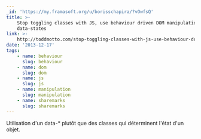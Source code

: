```yaml
---
_id: 'https://my.framasoft.org/u/borisschapira/?vOwfsQ'
title: >-
    Stop toggling classes with JS, use behaviour driven DOM manipulation with
    data-states
link: >-
    http://toddmotto.com/stop-toggling-classes-with-js-use-behaviour-driven-dom-manipulation-with-data-states/
date: '2013-12-17'
tags:
    - name: behaviour
      slug: behaviour
    - name: dom
      slug: dom
    - name: js
      slug: js
    - name: manipulation
      slug: manipulation
    - name: sharemarks
      slug: sharemarks
---
```


<div class="markdown"><p>Utilisation d'un data-* plutôt que des classes qui déterminent l'état d'un objet.
</p></div>
